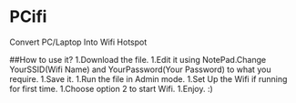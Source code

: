 PCifi
=====

Convert PC/Laptop Into Wifi Hotspot

##How to use it?
1.Download the file.
1.Edit it using NotePad.Change YourSSID(Wifi Name) and YourPassword(Your Password) to what you require.
1.Save it.
1.Run the file in Admin mode.
1.Set Up the Wifi if running for first time.
1.Choose option 2 to start Wifi.
1.Enjoy. :)

